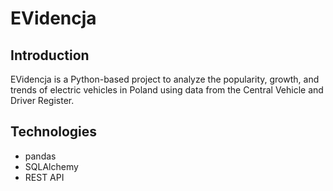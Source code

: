 # EVidencja

## Introduction

EVidencja is a Python-based project to analyze the popularity, growth, and trends of electric vehicles in Poland using data from the Central Vehicle and Driver Register.

## Technologies

- pandas
- SQLAlchemy
- REST API
